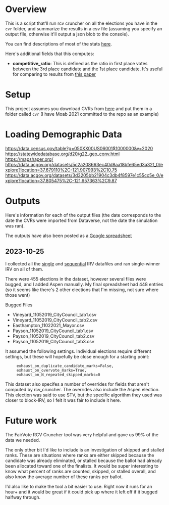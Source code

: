 # Overview
This is a script that'll run rcv cruncher on all the elections you have in the `cvr` folder, and summarize the results in a csv file (assuming you specify an output file, otherwise it'll output a json blob to the console).

You can find descriptions of most of the stats [here](https://rcv-cruncher.readthedocs.io/en/latest/statistics.html).

Here's additional fields that this computes:
 * **competitive_ratio**: This is defined as the ratio in first place votes between the 3rd place candidate and the 1st place candidate. It's useful for comparing to results from [this paper](https://www.researchgate.net/publication/258164743_Frequency_of_monotonicity_failure_under_Instant_Runoff_Voting_Estimates_based_on_a_spatial_model_of_elections)

# Setup

This project assumes you download CVRs from [here](https://dataverse.harvard.edu/dataverse/rcv_cvrs) and put them in a folder called `cvr` (I have Moab 2021 committed to the repo as an example)

# Loading Demographic Data

https://data.census.gov/table?g=050XX00US06001$1000000&y=2020
https://statewidedatabase.org/d20/g22_geo_conv.html
https://mapshaper.org/
https://data.acgov.org/datasets/5c2a208663ec40d8aa18bfe65ed3a32f_0/explore?location=37.679110%2C-121.907993%2C10.75
https://data.acgov.org/datasets/3d3205bb21904c3db4f8597e1c55cc5e_0/explore?location=37.805475%2C-121.657363%2C9.87


# Outputs

Here's information for each of the output files (the date corresponds to the date the CVRs were imported from Dataverse, not the date the simulation was ran).

The outputs have also been posted as a [Google spreadsheet](https://docs.google.com/spreadsheets/d/1iMa8Gw6-7Nu06JMKAstaMd7U3GwrCSUn3hfHoepCUAw/edit?usp=sharing)

## 2023-10-25

I collected all the [single](https://dataverse.harvard.edu/dataset.xhtml?persistentId=doi:10.7910/DVN/AMK8PJ) and [sequential](https://dataverse.harvard.edu/dataset.xhtml?persistentId=doi:10.7910/DVN/04LOQX) IRV datafiles and ran single-winner IRV on all of them.

There were 455 elections in the dataset, however several files were bugged, and I added Aspen manually. My final spreadsheet had 448 entries (so it seems like there's 2 other elections that I'm missing, not sure where those went)

Bugged Files
* Vineyard_11052019_CityCouncil_tab1.csv
* Vineyard_11052019_CityCouncil_tab2.csv
* Easthampton_11022021_Mayor.csv
* Payson_11052019_CityCouncil_tab1.csv
* Payson_11052019_CityCouncil_tab2.csv
* Payson_11052019_CityCouncil_tab3.csv

It assumed the following settings. Individual elections require different settings, but these will hopefully be close enough for a starting point:

```
     exhaust_on_duplicate_candidate_marks=False,
     exhaust_on_overvote_marks=True,
     exhaust_on_N_repeated_skipped_marks=0
```

This dataset also specifes a number of overrides for fields that aren't computed by rcv_cruncher. The overrides also include the Aspen election. This election was said to use STV, but the specific algorithm they used was closer to block-IRV, so I felt it was fair to include it here.

# Future work

The FairVote RCV Cruncher tool was very helpful and gave us 99% of the data we needed.

The only other bit I'd like to include is an investigation of skipped and stalled ranks. These are situations where ranks are either skipped because the candidate was already eliminated, or stalled because the ballot had already been allocated toward one of the finalists. It would be super interesting to know what percent of ranks are counted, skipped, or stalled overall, and also know the average number of these ranks per ballot.

I'd also like to make the tool a bit easier to use. Right now it runs for an hour+ and it would be great if it could pick up where it left off if it bugged halfway through.
